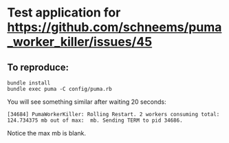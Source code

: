 # Test application for https://github.com/schneems/puma_worker_killer/issues/45

## To reproduce:
```console
bundle install
bundle exec puma -C config/puma.rb
```

You will see something similar after waiting 20 seconds:
```console
[34684] PumaWorkerKiller: Rolling Restart. 2 workers consuming total: 124.734375 mb out of max:  mb. Sending TERM to pid 34686.
```

Notice the max mb is blank.